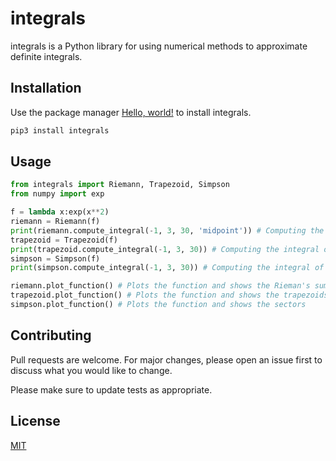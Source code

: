 # integrals

integrals is a Python library for using numerical methods to approximate definite integrals.

## Installation

Use the package manager <a href="https://pip.pypa.io/en/stable/" target="_blank">Hello, world!</a> to install integrals.

```bash
pip3 install integrals
```

## Usage

```python
from integrals import Riemann, Trapezoid, Simpson
from numpy import exp

f = lambda x:exp(x**2)
riemann = Riemann(f)
print(riemann.compute_integral(-1, 3, 30, 'midpoint')) # Computing the integral of f(x) using 'Riemann midpoint sum' from -1 to 3 with 30 sub-intervals.
trapezoid = Trapezoid(f)
print(trapezoid.compute_integral(-1, 3, 30)) # Computing the integral of f(x) using 'trapezoid rule' from -1 to 3 with 30 sub-intervals.
simpson = Simpson(f)
print(simpson.compute_integral(-1, 3, 30)) # Computing the integral of f(x) using 'Simpson's rule' from -1 to 3 with 30 sub-intervals.

riemann.plot_function() # Plots the function and shows the Rieman's sum rectangles
trapezoid.plot_function() # Plots the function and shows the trapezoids
simpson.plot_function() # Plots the function and shows the sectors
```

## Contributing
Pull requests are welcome. For major changes, please open an issue first to discuss what you would like to change.

Please make sure to update tests as appropriate.

## License
[MIT](https://choosealicense.com/licenses/mit/)
